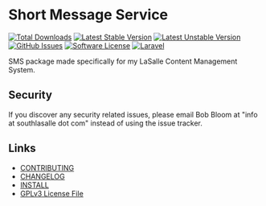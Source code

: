# Short Message Service 

[![Total Downloads](https://img.shields.io/packagist/dt/lasallecms/lasallecmstokenbasedlogin.svg?style=flat-square)](https://packagist.org/packages/lasallecms/lasallecmstokenbasedlogin)
[![Latest Stable Version](https://poser.pugx.org/lasallecms/lasallecmstokenbasedlogin/v/stable.svg)](https://packagist.org/packages/lasallecms/lasallecmstokenbasedlogin)
[![Latest Unstable Version](https://poser.pugx.org/lasallecms/lasallecmstokenbasedlogin/v/unstable.svg)](https://packagist.org/packages/lasallecms/lasallecmstokenbasedlogin)
[![GitHub Issues](https://img.shields.io/github/issues/lasallecms/lasallecms-l5-lasallecmstokenbasedlogin-pkg.svg)](https://github.com/lasallecms/lasallecms-l5-lasallecmstokenbasedlogin-pkg/issues)
[![Software License](https://img.shields.io/badge/license-GPLv3-brightgreen.svg?style=flat-square)](LICENSE.md)
[![Laravel](https://img.shields.io/badge/Laravel-v5.1-brightgreen.svg?style=flat-square)](http://laravel.com)


SMS package made specifically for my LaSalle Content Management System. 

## Security

If you discover any security related issues, please email Bob Bloom at "info at southlasalle dot com" instead of using the issue tracker.


## Links

* [CONTRIBUTING](CONTRIBUTING.md)
* [CHANGELOG](CHANGELOG.md)
* [INSTALL](INSTALL.md)
* [GPLv3 License File](LICENSE.md)



